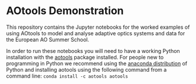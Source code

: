 # AOtools Demonstration

This repository contains the Jupyter notebooks for the worked examples of using AOtools to model and analyse adaptive optics systems and data for the European AO Summer School.

In order to run these notebooks you will need to have a working Python installation with the [aotools](https://github.com/AOtools/aotools) package installed. For people new to programming in Python we recommend using the [anaconda distribution](https://www.anaconda.com/products/navigator) of Python and installing aotools using the following command from a command line: `conda install -c aotools aotools`

